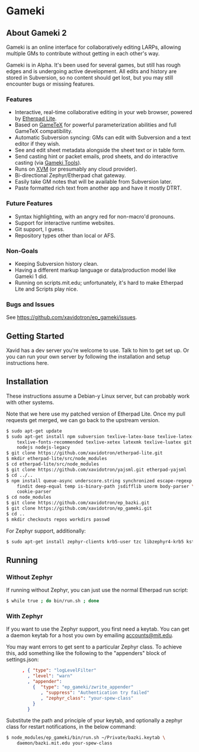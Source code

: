 # Gameki

## About Gameki 2

Gameki is an online interface for collaboratively editing LARPs, allowing multiple GMs to contribute without getting in each other's way.

Gameki is in Alpha. It's been used for several games, but still has
rough edges and is undergoing active development. All edits and
history are stored in Subversion, so no content should get lost, but
you may still encounter bugs or missing features.

### Features

* Interactive, real-time collaborative editing in your web browser, powered by [Etherpad Lite](http://etherpad.org/).
* Based on [GameTeX](http://web.mit.edu/kenclary/Public/Guild/GameTeX/) for powerful parameterization abilities and full GameTeX compatibility.
* Automatic Subversion syncing: GMs can edit with Subversion and a text editor if they wish.
* See and edit sheet metadata alongside the sheet text or in table form.
* Send casting hint or packet emails, prod sheets, and do interactive casting (via [Gameki Tools](http://xavidotron.github.io/gameki-tools/)).
* Runs on [XVM](http://xvm.mit.edu/) (or presumably any cloud provider).
* Bi-directional Zephyr/Etherpad chat gateway.
* Easily take GM notes that will be available from Subversion later.
* Paste formatted rich text from another app and have it mostly DTRT.

### Future Features

* Syntax highlighting, with an angry red for non-macro'd pronouns.
* Support for interactive runtime websites.
* Git support, I guess.
* Repository types other than local or AFS.

### Non-Goals

* Keeping Subversion history clean.
* Having a different markup language or data/production model like Gameki 1 did.
* Running on scripts.mit.edu; unfortunately, it's hard to make Etherpad Lite and Scripts play nice.

### Bugs and Issues

See https://github.com/xavidotron/ep_gameki/issues.

## Getting Started

Xavid has a dev server you're welcome to use. Talk to him to get set up. Or
you can run your own server by following the installation and setup instructions
here.

## Installation

These instructions assume a Debian-y Linux server, but can probably work with
other systems.

Note that we here use my patched version of Etherpad Lite. Once my pull requests
get merged, we can go back to the upstream version.

```bash
$ sudo apt-get update
$ sudo apt-get install npm subversion texlive-latex-base texlive-latex-extra \
    texlive-fonts-recommended texlive-xetex latexmk texlive-luatex git curl \
    nodejs nodejs-legacy
$ git clone https://github.com/xavidotron/etherpad-lite.git
$ mkdir etherpad-lite/src/node_modules
$ cd etherpad-lite/src/node_modules
$ git clone https://github.com/xavidotron/yajsml.git etherpad-yajsml
$ cd ../..
$ npm install queue-async underscore.string synchronized escape-regexp js-yaml \
    findit deep-equal temp is-binary-path jsdifflib unorm body-parser \
    cookie-parser
$ cd node_modules
$ git clone https://github.com/xavidotron/ep_bazki.git
$ git clone https://github.com/xavidotron/ep_gameki.git
$ cd ..
$ mkdir checkouts repos workdirs passwd
```

For Zephyr support, additionally:

```bash
$ sudo apt-get install zephyr-clients krb5-user tzc libzephyr4-krb5 kstart
```

## Running

### Without Zephyr

If running without Zephyr, you can just use the normal Etherpad run script:

```bash
$ while true ; do bin/run.sh ; done
```

### With Zephyr

If you want to use the Zephyr support, you first need a keytab.  You
can get a daemon keytab for a host you own by emailing
accounts@mit.edu.

You may want errors to get sent to a particular Zephyr class. To
achieve this, add something like the following to the "appenders"
block of settings.json:

```json
      , { "type": "logLevelFilter"
        , "level": "warn"
        , "appender":
          {  "type": "ep_gameki/zwrite_appender"
             , "suppress": "Authentication try failed"
             , "zephyr_class": "your-spew-class"
          }
        }
```

Substitute the path and principle of your keytab, and optionally a
zephyr class for restart notifications, in the below command:

```bash
$ node_modules/ep_gameki/bin/run.sh ~/Private/bazki.keytab \
    daemon/bazki.mit.edu your-spew-class
```
